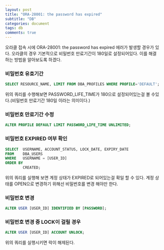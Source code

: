 ```yaml
---
layout: post
title: "ORA-28001: the password has expired"
subtitle: "DB"
categories: document
tags: db
comments: true
---
```


오라클 접속 시에 ORA-28001: the password has expired 에러가 발생할 경우가 있다.  오라클의 경우 기본적으로 비밀번호 만료기간이 180일로 설정되어있다. 이를 해결하는 방법을 알아보도록 하겠다.

### 비밀번호 유효기간

```sql
SELECT RESOURCE_NAME, LIMIT FROM DBA_PROFILES WHERE PROFILE='DEFAULT';
```

위의 쿼리를 수행해보면 PASSWORD_LIFE_TIME가 180으로 설정되어있는걸 볼 수있다.(비밀번호 만료기간 180일 이라는 의미이다.)



### 비밀번호 만료기간 수정

```sql
ALTER PROFILE DEFAULT LIMIT PASSWORD_LIFE_TIME UNLIMITED;
```



### 비밀번호 EXPIRED 여부 확인

```sql
SELECT 	USERNAME, ACCOUNT_STATUS, LOCK_DATE, EXPIRY_DATE
FROM 	DBA_USERS
WHERE 	USERNAME = [USER_ID]
ORDER BY 
		CREATED;
```

위의 쿼리를 실행해 보면 계정 상태가 EXPIRED로 되어있는걸 확일 할 수 있다. 계정 상태를 OPEN으로 변경하기 위해선 비밀번호를 변경 해야만 한다.



###  비밀번호 변경

```sql
ALTER USER [USER_ID] IDENTIFIED BY [PASSWORD];
```



### 비밀번호 변경 중 LOCK이 걸릴 경우

```sql
ALTER USER [USER_ID] ACCOUNT UNLOCK;
```

위의 쿼리를 실행시키면 락이 해제된다.